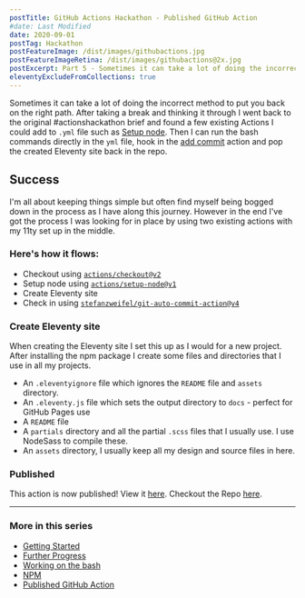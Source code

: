 ```yaml
---
postTitle: GitHub Actions Hackathon - Published GitHub Action
#date: Last Modified
date: 2020-09-01
postTag: Hackathon
postFeatureImage: /dist/images/githubactions.jpg
postFeatureImageRetina: /dist/images/githubactions@2x.jpg
postExcerpt: Part 5 - Sometimes it can take a lot of doing the incorrect method to put you back on the right path.
eleventyExcludeFromCollections: true
---
```


Sometimes it can take a lot of doing the incorrect method to put you back on the right path. After taking a break and thinking it through I went back to the original #actionshackathon brief and found a few existing Actions I could add to `.yml` file such as [Setup node](https://github.com/marketplace/actions/setup-node-js-environment). Then I can run the bash commands directly in the `yml` file, hook in the [add commit](https://github.com/marketplace/actions/add-commit) action and pop the created Eleventy site back in the repo.

## Success

I'm all about keeping things simple but often find myself being bogged down in the process as I have along this journey. However in the end I've got the process I was looking for in place by using two existing actions with my 11ty set up in the middle.

### Here's how it flows: 

- Checkout using [`actions/checkout@v2`](https://github.com/actions/checkout)
- Setup node using [`actions/setup-node@v1`](https://github.com/marketplace/actions/setup-node-js-environment)
- Create Eleventy site
- Check in using [`stefanzweifel/git-auto-commit-action@v4`](https://github.com/stefanzweifel/git-auto-commit-action)

### Create Eleventy site

When creating the Eleventy site I set this up as I would for a new project. After installing the npm package I create some files and directories that I use in all my projects.

- An `.eleventyignore` file which ignores the `README` file and `assets` directory.
- An `.eleventy.js` file which sets the output directory to `docs` - perfect for GitHub Pages use
- A `README` file
- A `partials` directory and all the partial `.scss` files that I usually use. I use NodeSass to compile these.
- An `assets` directory, I usually keep all my design and source files in here.

### Published

This action is now published! View it [here](https://github.com/marketplace/actions/create-eleventy-site). Checkout the Repo [here](https://github.com/DanCanetti/Create-Eleventy-Site).

---

### More in this series

<div class="toc">
    <ul>
        <li><a href="/blog/github-actions-hackathon/getting-started/">Getting Started</a>
        <li><a href="/blog/github-actions-hackathon/further-progress/">Further Progress</a>
        <li><a href="/blog/github-actions-hackathon/working-on-the-bash/">Working on the bash</a>
        <li><a href="/blog/github-actions-hackathon/npm/">NPM</a>
        <li class="toc__this"><a href="#">Published GitHub Action</a>
    </ul>
</div>